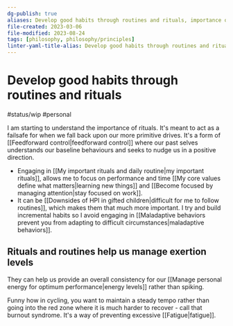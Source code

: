 ```yaml
---
dg-publish: true
aliases: Develop good habits through routines and rituals, importance of routines, positive habits require routine, key habits, routines for daily habits, daily rituals, important rituals, disrupted routine, change in routine, daily routines, routines, importance of rituals, importance of routines, Key habits are developed through routines and rituals., routines and rituals
file-created: 2023-03-06
file-modified: 2023-08-24
tags: [philosophy, philosophy/principles]
linter-yaml-title-alias: Develop good habits through routines and rituals
---
```


# Develop good habits through routines and rituals

#status/wip  #personal

I am starting to understand the importance of rituals. It's meant to act as a failsafe for when we fall back upon our more primitive drives. It's a form of [[Feedforward control|feedforward control]] where our past selves understands our baseline behaviours and seeks to nudge us in a positive direction.

- Engaging in [[My important rituals and daily routine|my important rituals]], allows me to focus on performance and time [[My core values define what matters|learning new things]] and [[Become focused by managing attention|stay focused on work]].
- It can be [[Downsides of HPI in gifted children|difficult for me to follow routines]], which makes them that much more important. I try and build incremental habits so I avoid engaging in [[Maladaptive behaviors prevent you from adapting to difficult circumstances|maladaptive behaviors]].

## Rituals and routines help us manage exertion levels

They can help us provide an overall consistency for our [[Manage personal energy for optimum performance|energy levels]] rather than spiking.

Funny how in cycling, you want to maintain a steady tempo rather than going into the red zone where it is much harder to recover - call that burnout syndrome. It's a way of preventing excessive [[Fatigue|fatigue]].
